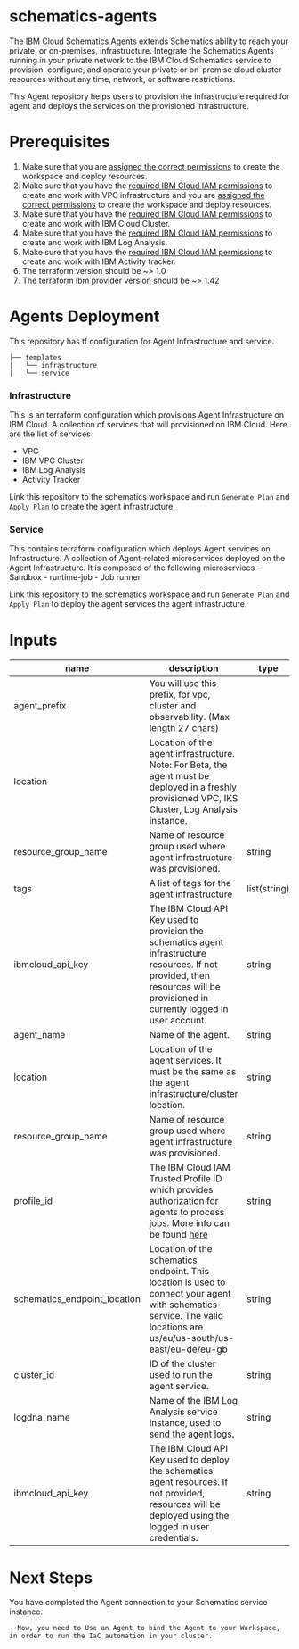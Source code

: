 # schematics-agents

The IBM Cloud Schematics Agents extends Schematics ability to reach your private, or on-premises, infrastructure. Integrate the Schematics Agents running in your private network to the IBM Cloud Schematics service to provision, configure, and operate your private or on-premise cloud cluster resources without any time, network, or software restrictions.

This Agent repository helps users to provision the infrastructure required for agent and deploys the services on the 
provisioned infrastructure.


# Prerequisites

1. Make sure that you are [assigned the correct permissions](https://cloud.ibm.com/docs/schematics?topic=schematics-access) to
    create the workspace and deploy resources.
2. Make sure that you have the [required IBM Cloud IAM
    permissions](https://cloud.ibm.com/docs/vpc?topic=vpc-managing-user-permissions-for-vpc-resources) to
    create and work with VPC infrastructure and you are [assigned the
    correct
    permissions](https://cloud.ibm.com/docs/schematics?topic=schematics-access) to
    create the workspace and deploy resources.
3. Make sure that you have the [required IBM Cloud IAM
    permissions](https://cloud.ibm.com/docs/containers?topic=containers-access_reference) to
    create and work with IBM Cloud Cluster.
4. Make sure that you have the [required IBM Cloud IAM
    permissions](https://cloud.ibm.com/docs/log-analysis?topic=log-analysis-iam) to
    create and work with IBM Log Analysis.
5. Make sure that you have the [required IBM Cloud IAM
    permissions](https://cloud.ibm.com/docs/activity-tracker?topic=activity-tracker-iam) to
    create and work with IBM Activity tracker.
6. The terraform version should be ~> 1.0
7. The terraform ibm provider version should be ~> 1.42


# Agents Deployment

This repository has tf configuration for Agent Infrastructure and service.

```
├── templates
|   └── infrastructure
|   └── service
```

### Infrastructure
    
This is an terraform configuration which provisions Agent Infrastructure on IBM Cloud.
A collection of services that will provisioned on IBM Cloud. Here are the list of services
- VPC
- IBM VPC Cluster
- IBM Log Analysis
- Activity Tracker

Link this repository to the schematics workspace and run `Generate Plan` and `Apply Plan` to create the agent infrastructure.
    

### Service

This contains terraform configuration which deploys Agent services on Infrastructure.
A collection of Agent-related microservices deployed on the Agent Infrastructure.  It is composed of the following microservices
    - Sandbox
    - runtime-job
    - Job runner
    
Link this repository to the schematics workspace and run `Generate Plan` and `Apply Plan` to deploy the agent services the agent infrastructure.

# Inputs

| name | description | type | required | default | sensitive |
| ---------- | -------- | -------------- | ---------- | ----------- | ----------- |
| agent_prefix | You will use this prefix, for vpc, cluster and  observability. (Max length 27 chars) |  |  | my-project |  |
| location | Location of the agent infrastructure.  Note: For Beta, the agent must be deployed in a freshly provisioned VPC, IKS Cluster, Log Analysis instance. |  |  | us-south |  |
| resource_group_name | Name of resource group used where agent infrastructure was provisioned. | string | &check; | |  |
| tags | A list of tags for the agent infrastructure | list(string) | | my-project:agent | |
| ibmcloud_api_key | The IBM Cloud API Key used to provision the schematics agent infrastructure resources. If not provided, then resources will be provisioned in currently logged in user account. | string | | | &check; |
| agent_name | Name of the agent. | string | | my-project | |
| location| Location of the agent services.  It must be the same as the agent infrastructure/cluster location. | string | | us-south | |
| resource_group_name | Name of resource group used where agent infrastructure was provisioned. | string | &check; | | |
| profile_id | The IBM Cloud IAM Trusted Profile ID which provides authorization for agents to process jobs. More info can be found [here](https://cloud.ibm.com/docs/account?topic=account-create-trusted-profile&interface=ui) | string | &check; | | &check; |
| schematics_endpoint_location | Location of the schematics endpoint. This location is used to connect your agent with schematics service. The valid locations are us/eu/us-south/us-east/eu-de/eu-gb | string | | us-south | |
| cluster_id | ID of the cluster used to run the agent service. | string | &check; | | |
| logdna_name | Name of the IBM Log Analysis service instance, used to send the agent logs. | string | &check; | | |
| ibmcloud_api_key | The IBM Cloud API Key used to deploy the schematics agent resources. If not provided, resources will be deployed using the logged in user credentials. | string | | | &check; |

# Next Steps

You have completed the Agent connection to your Schematics service instance.

    - Now, you need to Use an Agent to bind the Agent to your Workspace, in order to run the IaC automation in your cluster.
